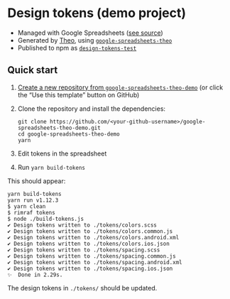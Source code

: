 # Design tokens (demo project)

- Managed with Google Spreadsheets ([see source](https://docs.google.com/spreadsheets/d/1O0QOUUq8N-NfHmlGWa61TN6oOSdQMBaDq0lp6DsCReQ/edit#gid=0))
- Generated by [Theo](https://github.com/salesforce-ux/theo), using [`google-spreadsheets-theo`](https://www.npmjs.com/package/google-spreadsheets-theo)
- Published to npm as [`design-tokens-test`](https://www.npmjs.com/package/design-tokens-test)

## Quick start

1. [Create a new repository from `google-spreadsheets-theo-demo`](https://github.com/kaelig/google-spreadsheets-theo-demo/generate) (or click the “Use this template” button on GitHub)
2. Clone the repository and install the dependencies:

   ```
   git clone https://github.com/<your-github-username>/google-spreadsheets-theo-demo.git
   cd google-spreadsheets-theo-demo
   yarn
   ```

3. Edit tokens in the spreadsheet
4. Run `yarn build-tokens`

This should appear:

```
yarn build-tokens
yarn run v1.12.3
$ yarn clean
$ rimraf tokens
$ node ./build-tokens.js
✔ Design tokens written to ./tokens/colors.scss
✔ Design tokens written to ./tokens/colors.common.js
✔ Design tokens written to ./tokens/colors.android.xml
✔ Design tokens written to ./tokens/colors.ios.json
✔ Design tokens written to ./tokens/spacing.scss
✔ Design tokens written to ./tokens/spacing.common.js
✔ Design tokens written to ./tokens/spacing.android.xml
✔ Design tokens written to ./tokens/spacing.ios.json
✨  Done in 2.29s.
```

The design tokens in `./tokens/` should be updated.
